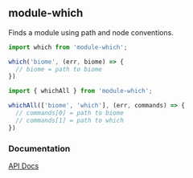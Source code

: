 ## module-which

Finds a module using path and node conventions.

```typescript
import which from 'module-which';

which('biome', (err, biome) => {
  // biome = path to biome
})
```

```typescript
import { whichAll } from 'module-which';

whichAll(['biome', 'which'], (err, commands) => {
  // commands[0] = path to biome
  // commands[1] = path to which
})
```

### Documentation

[API Docs](https://kmalakoff.github.io/module-which/)
